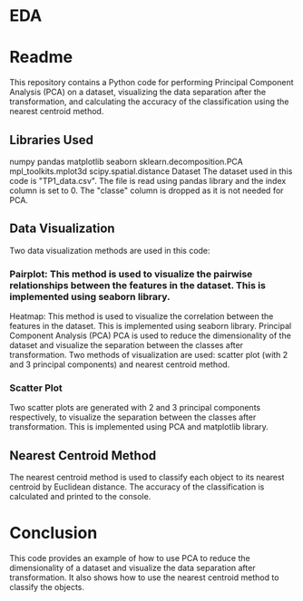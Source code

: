 # EDA
# Readme
This repository contains a Python code for performing Principal Component Analysis (PCA) on a dataset, visualizing the data separation after the transformation, and calculating the accuracy of the classification using the nearest centroid method.

## Libraries Used
numpy
pandas
matplotlib
seaborn
sklearn.decomposition.PCA
mpl_toolkits.mplot3d
scipy.spatial.distance
Dataset
The dataset used in this code is "TP1_data.csv". The file is read using pandas library and the index column is set to 0. The "classe" column is dropped as it is not needed for PCA.

## Data Visualization
Two data visualization methods are used in this code:

### Pairplot: This method is used to visualize the pairwise relationships between the features in the dataset. This is implemented using seaborn library.
Heatmap: This method is used to visualize the correlation between the features in the dataset. This is implemented using seaborn library.
Principal Component Analysis (PCA)
PCA is used to reduce the dimensionality of the dataset and visualize the separation between the classes after transformation. Two methods of visualization are used: scatter plot (with 2 and 3 principal components) and nearest centroid method.

### Scatter Plot
Two scatter plots are generated with 2 and 3 principal components respectively, to visualize the separation between the classes after transformation. This is implemented using PCA and matplotlib library.

## Nearest Centroid Method
The nearest centroid method is used to classify each object to its nearest centroid by Euclidean distance. The accuracy of the classification is calculated and printed to the console.

# Conclusion
This code provides an example of how to use PCA to reduce the dimensionality of a dataset and visualize the data separation after transformation. It also shows how to use the nearest centroid method to classify the objects.
